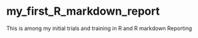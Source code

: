 # my_first_R_markdown_report
 This is among my initial trials and training in R and R markdown Reporting
